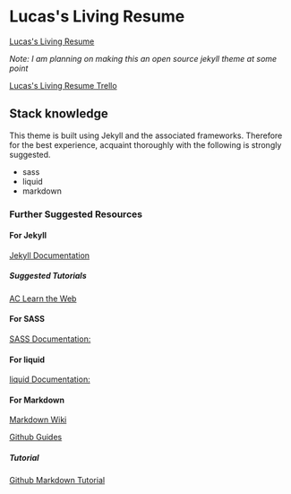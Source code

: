 
# Lucas's Living Resume

[Lucas's Living Resume](https://lucaszapico.github.io/)

_Note: I am planning on making this an open source jekyll theme at some point_

[Lucas's Living Resume Trello](https://trello.com/b/Dc2c7k2n)

## Stack knowledge

This theme is built using Jekyll and the associated frameworks. Therefore for the best experience, acquaint thoroughly with the following is strongly suggested.
- sass
- liquid
- markdown

### Further Suggested Resources

#### For Jekyll
[Jekyll Documentation](https://jekyllrb.com/)

##### Suggested Tutorials
[AC Learn the Web](https://learn-the-web.algonquindesign.ca/topics/jekyll/)

#### For SASS
[SASS Documentation:](http://sass-lang.com/)

#### For liquid
[liquid Documentation:](https://help.shopify.com/themes/liquid/basics)

#### For Markdown

[Markdown Wiki](https://en.wikipedia.org/wiki/Markdown)

[Github Guides](https://guides.github.com/features/mastering-markdown/)

##### Tutorial
[Github Markdown Tutorial](https://www.markdowntutorial.com/)

